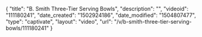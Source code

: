 {
    "title": "B. Smith Three-Tier Serving Bowls",
    "description": "",
    "videoid": "111180241",
    "date_created": "1502924186",
    "date_modified": "1504807477",
    "type": "captivate",
    "layout": "video",
    "url": "\/v\/b-smith-three-tier-serving-bowls\/111180241"
}